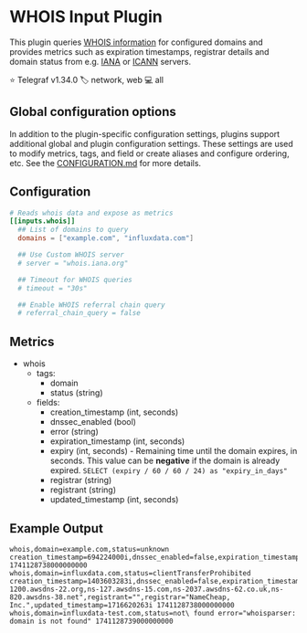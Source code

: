 # WHOIS Input Plugin

This plugin queries [WHOIS information][whois] for configured
domains and provides metrics such as expiration timestamps, registrar
details and domain status from e.g. [IANA][iana] or [ICANN][icann]
servers.

⭐ Telegraf v1.34.0
🏷️ network, web
💻 all

[whois]: https://datatracker.ietf.org/doc/html/rfc3912
[icann]: https://lookup.icann.org/
[iana]: https://www.iana.org/whois

## Global configuration options <!-- @/docs/includes/plugin_config.md -->

In addition to the plugin-specific configuration settings, plugins support
additional global and plugin configuration settings. These settings are used to
modify metrics, tags, and field or create aliases and configure ordering, etc.
See the [CONFIGURATION.md][CONFIGURATION.md] for more details.

[CONFIGURATION.md]: ../../../docs/CONFIGURATION.md#plugins

## Configuration

```toml @sample.conf
# Reads whois data and expose as metrics
[[inputs.whois]]
  ## List of domains to query
  domains = ["example.com", "influxdata.com"]

  ## Use Custom WHOIS server
  # server = "whois.iana.org"

  ## Timeout for WHOIS queries
  # timeout = "30s"

  ## Enable WHOIS referral chain query
  # referral_chain_query = false
```

## Metrics

- whois
  - tags:
    - domain
    - status (string)
  - fields:
    - creation_timestamp (int, seconds)
    - dnssec_enabled (bool)
    - error (string)
    - expiration_timestamp (int, seconds)
    - expiry (int, seconds) - Remaining time until the domain expires, in seconds.
        This value can be **negative** if the domain is already expired.
        `SELECT (expiry / 60 / 60 / 24) as "expiry_in_days"`
    - registrar (string)
    - registrant (string)
    - updated_timestamp (int, seconds)

## Example Output

```text
whois,domain=example.com,status=unknown creation_timestamp=694224000i,dnssec_enabled=false,expiration_timestamp=0i,expiry=0i,name_servers="",registrant="",registrar="",updated_timestamp=0i 1741128738000000000
whois,domain=influxdata.com,status=clientTransferProhibited creation_timestamp=1403603283i,dnssec_enabled=false,expiration_timestamp=1750758483i,expiry=9629744i,name_servers="ns-1200.awsdns-22.org,ns-127.awsdns-15.com,ns-2037.awsdns-62.co.uk,ns-820.awsdns-38.net",registrant="",registrar="NameCheap, Inc.",updated_timestamp=1716620263i 1741128738000000000
whois,domain=influxdata-test.com,status=not\ found error="whoisparser: domain is not found" 1741128739000000000
```
